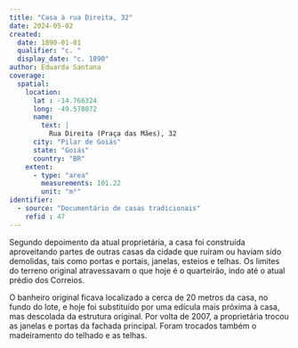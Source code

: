 ```yaml
---
title: "Casa à rua Direita, 32"
date: 2024-05-02
created:
  date: 1890-01-01
  qualifier: "c. "
  display_date: "c. 1890"
author: Eduarda Santana
coverage:
  spatial:
    location:
      lat : -14.766324
      long: -49.578872
      name:
        text: |
          Rua Direita (Praça das Mães), 32
      city: "Pilar de Goiás"
      state: "Goiás"
      country: "BR"
    extent:
      - type: "area"
        measurements: 101.22
        unit: "m²"
identifier:
  - source: "Documentário de casas tradicionais"
    refid : 47
---
```

 
Segundo depoimento da atual proprietária, a casa foi construída
aproveitando partes de outras casas da cidade que ruíram ou haviam sido
demolidas, tais como portas e portais, janelas, esteios e telhas. Os
limites do terreno original atravessavam o que hoje é o quarteirão, indo
até o atual prédio dos Correios.

O banheiro original ficava localizado a cerca de 20 metros da casa, no
fundo do lote, e hoje foi substituído por uma edícula mais próxima à
casa, mas descolada da estrutura original. Por volta de 2007, a
proprietária trocou as janelas e portas da fachada principal. Foram
trocados também o madeiramento do telhado e as telhas.
